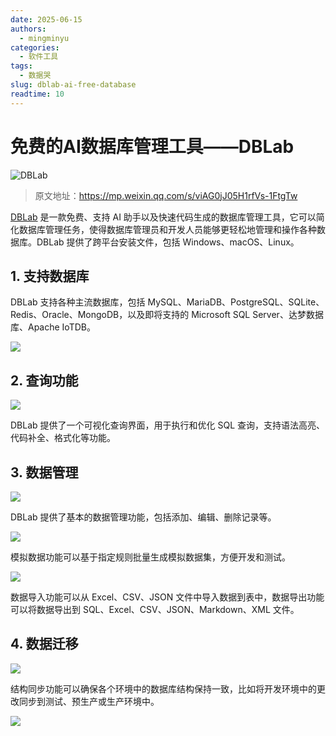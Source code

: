 ```yaml
---
date: 2025-06-15
authors:
  - mingminyu
categories:
  - 软件工具
tags:
  - 数据哭
slug: dblab-ai-free-database
readtime: 10
---
```


# 免费的AI数据库管理工具——DBLab

![DBLab](https://mingminyu.github.io/webassets/images/20250615/01.png)

> 原文地址：https://mp.weixin.qq.com/s/viAG0jJ05H1rfVs-1FtgTw

[DBLab](https://dblab.ai/en/) 是一款免费、支持 AI 助手以及快速代码生成的数据库管理工具，它可以简化数据库管理任务，使得数据库管理员和开发人员能够更轻松地管理和操作各种数据库。DBLab 提供了跨平台安装文件，包括 Windows、macOS、Linux。

<!-- more -->

## 1. 支持数据库

DBLab 支持各种主流数据库，包括 MySQL、MariaDB、PostgreSQL、SQLite、Redis、Oracle、MongoDB，以及即将支持的 Microsoft SQL Server、达梦数据库、Apache IoTDB。

![](https://mingminyu.github.io/webassets/images/20250615/02.png)

## 2. 查询功能

![](https://mingminyu.github.io/webassets/images/20250615/03.png)

DBLab 提供了一个可视化查询界面，用于执行和优化 SQL 查询，支持语法高亮、代码补全、格式化等功能。

## 3. 数据管理

![](https://mingminyu.github.io/webassets/images/20250615/04.png)

DBLab 提供了基本的数据管理功能，包括添加、编辑、删除记录等。

![](https://mingminyu.github.io/webassets/images/20250615/05.png)

模拟数据功能可以基于指定规则批量生成模拟数据集，方便开发和测试。

![](https://mingminyu.github.io/webassets/images/20250615/06.png)

数据导入功能可以从 Excel、CSV、JSON 文件中导入数据到表中，数据导出功能可以将数据导出到 SQL、Excel、CSV、JSON、Markdown、XML 文件。

## 4. 数据迁移

![](https://mingminyu.github.io/webassets/images/20250615/07.png)

结构同步功能可以确保各个环境中的数据库结构保持一致，比如将开发环境中的更改同步到测试、预生产或生产环境中。

![](https://mingminyu.github.io/webassets/images/20250615/08.png)
